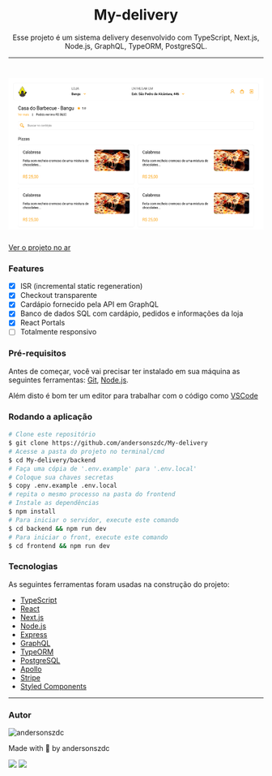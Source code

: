 <h1 align="center">My-delivery</h1>

<p align="center">Esse projeto é um sistema delivery desenvolvido com TypeScript, Next.js, Node.js, GraphQL, TypeORM, PostgreSQL.</p>

---

<h1 align="center">
  <img alt="MySite" title="MySite" src="./github/cover-site.png" height="300" />
</h1>

<a href="https://my-delivery-pi.vercel.app/">Ver o projeto no ar</a>

### Features
- [x] ISR (incremental static regeneration)
- [x] Checkout transparente
- [x] Cardápio fornecido pela API em GraphQL
- [x] Banco de dados SQL com cardápio, pedidos e informações da loja
- [x] React Portals
- [ ] Totalmente responsivo

### Pré-requisitos

Antes de começar, você vai precisar ter instalado em sua máquina as seguintes ferramentas:
[Git](https://git-scm.com), [Node.js](https://nodejs.org/en/).

Além disto é bom ter um editor para trabalhar com o código como [VSCode](https://code.visualstudio.com/)

### Rodando a aplicação

```bash
# Clone este repositório
$ git clone https://github.com/andersonszdc/My-delivery
# Acesse a pasta do projeto no terminal/cmd
$ cd My-delivery/backend
# Faça uma cópia de '.env.example' para '.env.local'
# Coloque sua chaves secretas
$ copy .env.example .env.local
# repita o mesmo processo na pasta do frontend
# Instale as dependências
$ npm install
# Para iniciar o servidor, execute este comando
$ cd backend && npm run dev
# Para iniciar o front, execute este comando
$ cd frontend && npm run dev
```


### Tecnologias

As seguintes ferramentas foram usadas na construção do projeto:

- [TypeScript](https://www.typescriptlang.org/)
- [React](https://reactjs.org/)
- [Next.js](https://www.typescriptlang.org/)
- [Node.js](https://nodejs.dev/learn)
- [Express](https://expressjs.com/)
- [GraphQL](https://graphql.org/)
- [TypeORM](https://www.typescriptlang.org/)
- [PostgreSQL](https://www.postgresql.org/)
- [Apollo](https://www.apollographql.com/docs/)
- [Stripe](https://stripe.com/docs)
- [Styled Components](https://styled-components.com/)


---

### Autor

<img alt="andersonszdc" title="andersonszdc" src="https://avatars.githubusercontent.com/u/86430252?v=4" height="100" width="100" />

Made with 💜 by andersonszdc

<a href="https://www.linkedin.com/in/anderson-souza-b28431198/" target="_blank"><img src="https://img.shields.io/badge/-LinkedIn-%230077B5?style=for-the-badge&logo=linkedin&logoColor=white" target="_blank"></a>
<a href="https://www.instagram.com/andersonszdc" target="_blank"><img src="https://img.shields.io/badge/-Instagram-%23E4405F?style=for-the-badge&logo=instagram&logoColor=white" target="_blank"></a>
